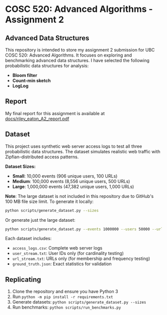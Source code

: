 # COSC 520: Advanced Algorithms - Assignment 2

## Advanced Data Structures

This repository is intended to store my assignment 2 submission for UBC COSC 520: Advanced Algorithms. It focuses on exploring and benchmarking advanced data structures. I have selected the following probabilistic data structures for analysis:

- **Bloom filter**
- **Count-min sketch**
- **LogLog**

## Report

My final report for this assignment is available at [docs/riley_eaton_A2_report.pdf](docs/riley_eaton_A2_report.pdf)

## Dataset

This project uses synthetic web server access logs to test all three probabilistic data structures. The dataset simulates realistic web traffic with Zipfian-distributed access patterns.

**Dataset Sizes:**

- **Small**: 10,000 events (906 unique users, 100 URLs)
- **Medium**: 100,000 events (8,556 unique users, 500 URLs)
- **Large**: 1,000,000 events (47,382 unique users, 1,000 URLs)

**Note**: The large dataset is not included in this repository due to GitHub's 100 MB file size limit. To generate it locally:

```bash
python scripts/generate_dataset.py --sizes
```

Or generate just the large dataset:

```bash
python scripts/generate_dataset.py --events 1000000 --users 50000 --urls 1000 --output data/large
```

Each dataset includes:

- `access_logs.csv`: Complete web server logs
- `user_stream.txt`: User IDs only (for cardinality testing)
- `url_stream.txt`: URLs only (for membership and frequency testing)
- `ground_truth.json`: Exact statistics for validation

## Replicating

1. Clone the repository and ensure you have Python 3
2. Run `python -m pip install -r requirements.txt`
3. Generate datasets: `python scripts/generate_dataset.py --sizes`
4. Run benchmarks: `python scripts/run_benchmarks.py`
